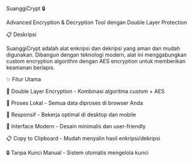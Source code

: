 SuanggiCrypt 🔒

Advanced Encryption & Decryption Tool dengan Double Layer Protection

📋 Deskripsi

SuanggiCrypt adalah alat enkripsi dan dekripsi yang aman dan mudah digunakan. Dibangun dengan teknologi modern, alat ini menggabungkan custom encryption algorithm dengan AES encryption untuk memberikan keamanan berlapis.

✨ Fitur Utama


🔐 Double Layer Encryption - Kombinasi algoritma custom + AES


🚀 Proses Lokal - Semua data diproses di browser Anda


📱 Responsif - Bekerja optimal di desktop dan mobile


🎨 Interface Modern - Desain minimalis dan user-friendly


📋 Copy to Clipboard - Mudah menyalin hasil enkripsi/dekripsi


🔒 Tanpa Kunci Manual - Sistem otomatis mengelola kunci
